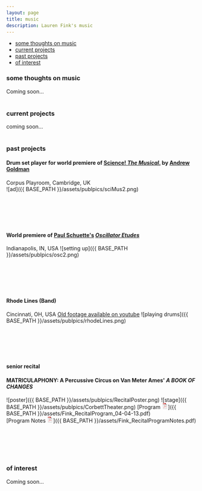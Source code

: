 ```yaml
---
layout: page
title: music
description: Lauren Fink's music
---
```


<div class="navbar">
    <div class="navbar-inner">
        <ul class="nav">
            <li><a href="#philosophy">some thoughts on music</a></li>
            <li><a href="#current">current projects</a></li>
            <li><a href="#past">past projects</a></li>
            <li><a href="#others">of interest</a></li>
        </ul>
    </div>
</div>


### <a name="philosophy"></a>some thoughts on music
Coming soon...
<br><br>

### <a name="current"></a>current projects
coming soon...
<br><br>

### <a name="past"></a>past projects 


#### Drum set player for world premiere of [Science! *The Musical*.](http://www.mus.cam.ac.uk/news/feature-pieces/science-the-musical) by [Andrew Goldman](http://heymancenter.org/people/andrew-goldman/)  
Corpus Playroom, Cambridge, UK  
![ad]({{ BASE_PATH }}/assets/publpics/sciMus2.png)
<br><br>
<br><br>
<br><br>
 
#### World premiere of [Paul Schuette's](http://www.paulschuette.com/) [*Oscillator Etudes*](ttp://www.paulschuette.com/music/)
Indianapolis, IN, USA
![setting up]({{ BASE_PATH }}/assets/publpics/osc2.png)
<br><br>
<br><br>
<br><br>

#### Rhode Lines (Band)
Cincinnati, OH, USA
[Old footage available on youtube](https://www.youtube.com/watch?v=zS67TM2L1KE)
![playing drums]({{ BASE_PATH }}/assets/publpics/rhodeLines.png)
<br><br>
<br><br>
<br><br>

#### senior recital
#### MATRICULAPHONY: A Percussive Circus on Van Meter Ames' *A BOOK OF CHANGES*  
![poster]({{ BASE_PATH }}/assets/publpics/RecitalPoster.png)
![stage]({{ BASE_PATH }}/assets/publpics/CorbettTheater.png)
[Program ![Program as pdf](icons16/pdf-icon.png)]({{ BASE_PATH }}/assets/Fink_RecitalProgram_04-04-13.pdf)   
[Program Notes ![Notes as pdf](icons16/pdf-icon.png)]({{ BASE_PATH }}/assets/Fink_RecitalProgramNotes.pdf) 
<br><br>
<br><br>
<br><br>

### <a name="others"></a>of interest
Coming soon...
